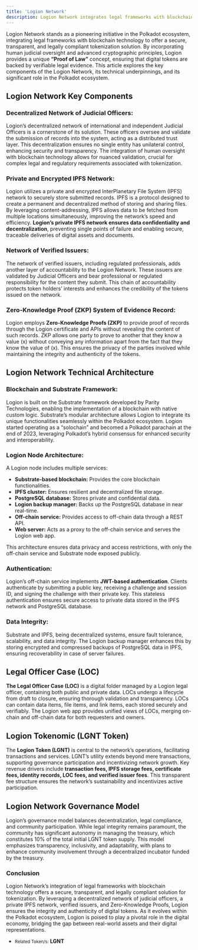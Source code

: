 ```yaml
---
title: 'Logion Network'
description: Logion Network integrates legal frameworks with blockchain technology to offer a secure, transparent, and legally compliant tokenization solution.
---
```


Logion Network stands as a pioneering initiative in the Polkadot ecosystem, integrating legal frameworks with blockchain technology to offer a secure, transparent, and legally compliant tokenization solution. By incorporating human judicial oversight and advanced cryptographic principles, Logion provides a unique **“Proof of Law”** concept, ensuring that digital tokens are backed by verifiable legal evidence. This article explores the key components of the Logion Network, its technical underpinnings, and its significant role in the Polkadot ecosystem.

## Logion Network Key Components
### Decentralized Network of Judicial Officers:
Logion’s decentralized network of international and independent Judicial Officers is a cornerstone of its solution. These officers oversee and validate the submission of records into the system, acting as a distributed trust layer. This decentralization ensures no single entity has unilateral control, enhancing security and transparency. The integration of human oversight with blockchain technology allows for nuanced validation, crucial for complex legal and regulatory requirements associated with tokenization.

### Private and Encrypted IPFS Network:
Logion utilizes a private and encrypted InterPlanetary File System (IPFS) network to securely store submitted records. IPFS is a protocol designed to create a permanent and decentralized method of storing and sharing files. By leveraging content-addressing, IPFS allows data to be fetched from multiple locations simultaneously, improving the network’s speed and efficiency. **Logion’s private IPFS network ensures data confidentiality and decentralization**, preventing single points of failure and enabling secure, traceable deliveries of digital assets and documents.

### Network of Verified Issuers:
The network of verified issuers, including regulated professionals, adds another layer of accountability to the Logion Network. These issuers are validated by Judicial Officers and bear professional or regulated responsibility for the content they submit. This chain of accountability protects token holders’ interests and enhances the credibility of the tokens issued on the network.

### Zero-Knowledge Proof (ZKP) System of Evidence Record:
Logion employs **Zero-Knowledge Proofs (ZKP)** to provide proof of records through the Logion certificate and APIs without revealing the content of such records. ZKP allows one party to prove to another that they know a value (x) without conveying any information apart from the fact that they know the value of (x). This ensures the privacy of the parties involved while maintaining the integrity and authenticity of the tokens.

## Logion Network Technical Architecture
### Blockchain and Substrate Framework:
Logion is built on the Substrate framework developed by Parity Technologies, enabling the implementation of a blockchain with native custom logic. Substrate’s modular architecture allows Logion to integrate its unique functionalities seamlessly within the Polkadot ecosystem. Logion started operating as a “solochain” and becomed a Polkadot parachain at the end of 2023, leveraging Polkadot’s hybrid consensus for enhanced security and interoperability.

### Logion Node Architecture:
A Logion node includes multiple services:
- **Substrate-based blockchain:** Provides the core blockchain functionalities.
- **IPFS cluster:** Ensures resilient and decentralized file storage.
- **PostgreSQL database:** Stores private and confidential data.
- **Logion backup manager:** Backs up the PostgreSQL database in near real-time.
- **Off-chain service:** Provides access to off-chain data through a REST API.
- **Web server:** Acts as a proxy to the off-chain service and serves the Logion web app.

This architecture ensures data privacy and access restrictions, with only the off-chain service and Substrate node exposed publicly.

### Authentication:
Logion’s off-chain service implements **JWT-based authentication**. Clients authenticate by submitting a public key, receiving a challenge and session ID, and signing the challenge with their private key. This stateless authentication ensures secure access to private data stored in the IPFS network and PostgreSQL database.

### Data Integrity:
Substrate and IPFS, being decentralized systems, ensure fault tolerance, scalability, and data integrity. The Logion backup manager enhances this by storing encrypted and compressed backups of PostgreSQL data in IPFS, ensuring recoverability in case of server failures.

## Legal Officer Case (LOC)
**The Legal Officer Case (LOC)** is a digital folder managed by a Logion legal officer, containing both public and private data. LOCs undergo a lifecycle from draft to closure, ensuring thorough validation and transparency. LOCs can contain data items, file items, and link items, each stored securely and verifiably. The Logion web app provides unified views of LOCs, merging on-chain and off-chain data for both requesters and owners.

## Logion Tokenomic (LGNT Token)
The **Logion Token (LGNT)** is central to the network’s operations, facilitating transactions and services. LGNT’s utility extends beyond mere transactions, supporting governance participation and incentivizing network growth. Key revenue drivers include **transaction fees, IPFS storage fees, certificate fees, identity records, LOC fees, and verified issuer fees**. This transparent fee structure ensures the network’s sustainability and incentivizes active participation.

## Logion Network Governance Model
Logion’s governance model balances decentralization, legal compliance, and community participation. While legal integrity remains paramount, the community has significant autonomy in managing the treasury, which constitutes 10% of the total initial LGNT token supply. This model emphasizes transparency, inclusivity, and adaptability, with plans to enhance community involvement through a decentralized incubator funded by the treasury.

### Conclusion
Logion Network’s integration of legal frameworks with blockchain technology offers a secure, transparent, and legally compliant solution for tokenization. By leveraging a decentralized network of judicial officers, a private IPFS network, verified issuers, and Zero-Knowledge Proofs, Logion ensures the integrity and authenticity of digital tokens. As it evolves within the Polkadot ecosystem, Logion is poised to play a pivotal role in the digital economy, bridging the gap between real-world assets and their digital representations.

- <small>Related Token/s:</small> **LGNT**